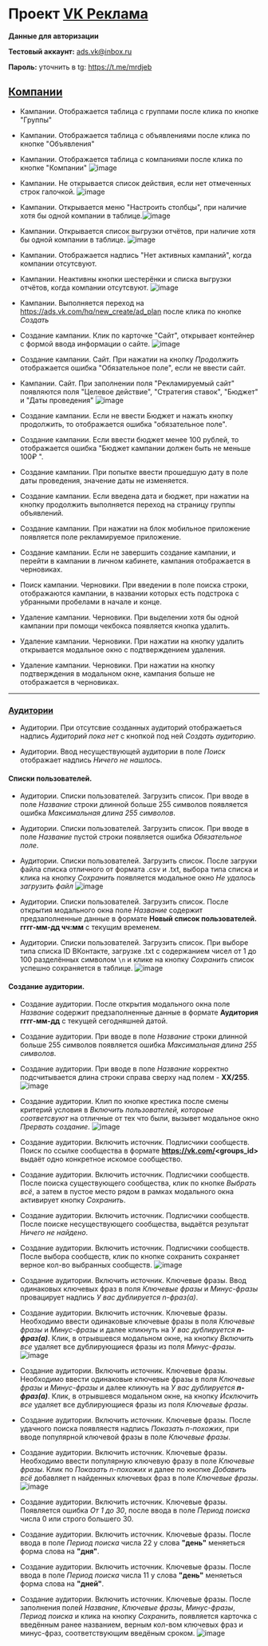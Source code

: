 # Проект [VK Реклама](https://ads.vk.com)

**Данные для авторизации**

**Тестовый аккаунт:** ads.vk@inbox.ru

**Пароль:** уточнить в tg: https://t.me/mrdjeb

## [Компании](https://ads.vk.com/hq/dashboard)


* Кампании. Отображается таблица с группами после клика по кнопке "Группы"
* Кампании. Отображается таблица с объявлениями после клика по кнопке "Объявления"
* Кампании. Отображается таблица с компаниями после клика по кнопке "Компании"
  ![image](https://github.com/MrDjeb/homework-3-spring-2024/assets/45202102/8c5bb7ed-466b-416c-8ba8-ed8aa9543870)

* Кампании. Не открывается список действия, если нет отмеченных строк галочкой. ![image](https://github.com/MrDjeb/homework-3-spring-2024/assets/45202102/947cb8ec-2b47-4d51-b042-f87fca51d56c)

* Кампании. Открывается меню "Настроить столбцы", при наличие хотя бы одной компании в таблице.![image](https://github.com/MrDjeb/homework-3-spring-2024/assets/45202102/a286892d-d817-4fc7-8d2c-1a7852aa12b5)

* Кампании. Открывается список выгрузки отчётов, при наличие хотя бы одной компании в таблице. ![image](https://github.com/MrDjeb/homework-3-spring-2024/assets/45202102/96b3e533-269c-4b3b-9abe-0b76c6222518)

* Кампании. Отображается надпись "Нет активных кампаний", когда компании отсутсвуют.
* Кампании. Неактивны кнопки шестерёнки и списка выгрузки отчётов, когда компании отсутсвуют.
![image](https://github.com/MrDjeb/homework-3-spring-2024/assets/45202102/d1de0415-07c9-4d38-921f-d8a253710f98)


* Кампании. Выполняется переход на https://ads.vk.com/hq/new_create/ad_plan после клика по кнопке _Создать_


* Создание кампании. Клик по карточке "Сайт", открывает контейнер с формой ввода информации о сайте.
![image](https://github.com/MrDjeb/homework-3-spring-2024/assets/45202102/bf217cd2-2a69-4b06-b32e-0aab5532af6a)

* Создание кампании. Сайт. При нажатии на кнопку _Продолжить_ отображается ошибка "Обязательное поле", если не ввести сайт.
* Кампании. Сайт. При заполнении поля "Рекламируемый сайт" появляются поля "Целевое действие", "Стратегия ставок", "Бюджет" и "Даты проведения"
![image](https://github.com/MrDjeb/homework-3-spring-2024/assets/45202102/02c95e9c-b58a-46dc-8cac-c27a88f434a5)

* Создание кампании. Если не ввести Бюджет и нажать кнопку продолжить, то отображается ошибка "обязательное поле".

* Создание кампании. Если ввести бюджет менее 100 рублей, то отображается ошибка "Бюджет кампании должен быть не меньше 100₽ ".

* Создание кампании. При попытке ввести прошедшую дату в поле даты проведения, значение даты не изменяется.

* Создание кампании. Если введена дата и бюджет, при нажатии на кнопку продолжить выполняется переход на страницу группы объявлений.

* Создание кампании. При нажатии на блок мобильное приложение появляется поле рекламируемое приложение.


* Создание кампании. Если не завершить создание кампании, и перейти в кампании в личном кабинете, кампания отображается в черновиках.

* Поиск кампании. Черновики. При введении в поле поиска строки, отображаются кампании, в названии которых есть подстрока с убранными пробелами в начале и конце.

* Удаление кампании. Черновики. При выделении хотя бы одной кампании при помощи чекбокса появляется кнопка удалить.

* Удаление кампании. Черновики. При нажатии на кнопку удалить открывается модальное окно с подтверждением удаления.

* Удаление кампании. Черновики. При нажатии на кнопку подтверждения в модальном окне, кампания больше не отображается в черновиках.

--- 

### [Аудитории](https://ads.vk.com/hq/audience)

* Аудитории. При отсутсвие созданных аудиторий отображаеться надпись *Аудиторий пока нет* с кнопкой под ней *Создать аудиторию*.

* Аудитории. Ввод несуществующей аудитории в поле *Поиск* отображает надпись *Ничего не нашлось*.

#### Списки пользователей.

* Аудитории. Списки пользователей. Загрузить список. При вводе в поле *Название* строки длинной больше 255 символов появляется ошибка *Максимальная длина 255 символов*.

* Аудитории. Списки пользователей. Загрузить список. При вводе в поле *Название* пустой строки появляется ошибка *Обязательное поле*.

* Аудитории. Списки пользователей. Загрузить список. После загруки файла списка отличного от формата .csv и .txt, выбора типа списка и клика на кнопку *Сохранить* появляется модальное окно *Не удалось загрузить файл* ![image](https://github.com/MrDjeb/homework-3-spring-2024/assets/45202102/439b00dd-573a-419b-bffa-887a7d92cd71)

* Аудитории. Списки пользователей. Загрузить список. После открытия модального окна поле *Название* содержит предзаполненные данные в формате **Новый список пользователей. гггг-мм-дд чч:мм** с текущим временем.

* Аудитории. Списки пользователей. Загрузить список. При выборе типа списка ID ВКонтакте, загрузке .txt с содержанием чисел от 1 до 100 разделённых символом `\n` и клике на кнопку *Сохранить* список успешно сохраняется в таблице. ![image](https://github.com/MrDjeb/homework-3-spring-2024/assets/45202102/68d45977-2ba8-4f3f-8eda-f85e4e3f967f)


#### Создание аудитории. 

* Создание аудитории. После открытия модального окна поле *Название* содержит предзаполненные данные в формате **Аудитория гггг-мм-дд** с текущей сегодняшней датой.

* Создание аудитории. При вводе в поле *Название* строки длинной больше 255 символов появляется ошибка *Максимальная длина 255 символов*.

* Создание аудитории. При вводе в поле *Название* корректно подсчитывается длина строки справа сверху над полем - **XX/255**. ![image](https://github.com/MrDjeb/homework-3-spring-2024/assets/45202102/50afd149-a6f9-4b90-8e2c-521b9792084a)

* Создание аудитории. Клип по кнопке крестика после смены критерий условия в *Включить пользователей, котороые соответсвуют* на отличные от тех что были, вызывет модальное окно *Прервать создание*.  ![image](https://github.com/MrDjeb/homework-3-spring-2024/assets/45202102/c6c334dd-3e13-4982-955b-9de2c7e9924a)

* Создание аудитории. Включить источник. Подписчики сообществ. Поиск по ссылке сообщества в формате **https://vk.com/<groups_id>** выдаёт одно конкретное искомое сообщество.

* Создание аудитории. Включить источник. Подписчики сообществ. После поиска существующего сообщества, клик по кнопке *Выбрать всё*, а затем в пустое место рядом в рамках модального окна активирует кнопку *Сохранить*.

* Создание аудитории. Включить источник. Подписчики сообществ. После поиске несуществующего сообщества, выдаётся результат *Ничего не найдено*.

* Создание аудитории. Включить источник. Подписчики сообществ. После выбора сообществ, клик по кнопке сохранить сохраняет верное кол-во выбранных сообществ. ![image](https://github.com/MrDjeb/homework-3-spring-2024/assets/45202102/a30c8eef-479c-4089-a0b8-55be514aea04)

* Создание аудитории. Включить источник. Ключевые фразы. Ввод одинаковых ключевых фраз в поля *Ключевые фразы* и *Минус-фразы* провацирует надпись *У вас дублируется n-фраз(а)*.

* Создание аудитории. Включить источник. Ключевые фразы. Необходимо ввести одинаковые ключевые фразы в поля *Ключевые фразы* и *Минус-фразы* и далее кликнуть на *У вас дублируется __n-фраз(а)__*. Клик, в отрывшевся модальном окне, на кнопку *Включить все* удаляет все дублирующиеся фразы из поля *Минус-фразы*. ![image](https://github.com/MrDjeb/homework-3-spring-2024/assets/45202102/3282a05d-b2b6-43a7-a132-27a33f39bcbf)

* Создание аудитории. Включить источник. Ключевые фразы. Необходимо ввести одинаковые ключевые фразы в поля *Ключевые фразы* и *Минус-фразы* и далее кликнуть на *У вас дублируется __n-фраз(а)__*. Клик, в отрывшевся модальном окне, на кнопку *Исключить все* удаляет все дублирующиеся фразы из поля *Ключевые фразы*.

* Создание аудитории. Включить источник. Ключевые фразы. После удачного поиска появляестя надпись *Показать n-похожих*, при вводе популярной ключевой фразы в поле *Ключевые фразы*. 

* Создание аудитории. Включить источник. Ключевые фразы. Необходимо ввести популярную ключевую фразу в поле *Ключевые фразы*. Клик по *Показать n-похожих* и далее по кнопке *Добавить всё* добавляет n найденных ключевых фраз в поле *Ключевые фразы*. ![image](https://github.com/MrDjeb/homework-3-spring-2024/assets/45202102/da542d66-df77-4d57-bb33-0c65cb7d6765)

* Создание аудитории. Включить источник. Ключевые фразы. Появляется ошибка *От 1 до 30*, после ввода в поле *Период поиска* числа 0 или строго большего 30.

* Создание аудитории. Включить источник. Ключевые фразы. После ввода в поле *Период поиска* числа 22 у слова **"день"** меняеться форма слова на **"дня"**.

* Создание аудитории. Включить источник. Ключевые фразы. После ввода в поле *Период поиска* числа 11 у слова **"день"** меняеться форма слова на **"дней"**.

* Создание аудитории. Включить источник. Ключевые фразы. После заполнения полей *Название*, *Ключевые фразы*, *Минус-фразы*, *Период поиска* и клика на кнопку *Сохранить*, появляется карточка с введённым ранее названием, верным кол-вом ключевых фраз и минус-фраз, соответствующим введёным сроком.
![image](https://github.com/MrDjeb/homework-3-spring-2024/assets/45202102/885c66c2-85bc-495e-a8c8-15cee18fe809)
